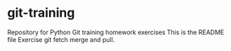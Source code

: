 # git-training
Repository for Python Git training homework exercises
This is the README file
Exercise git fetch merge and pull.
